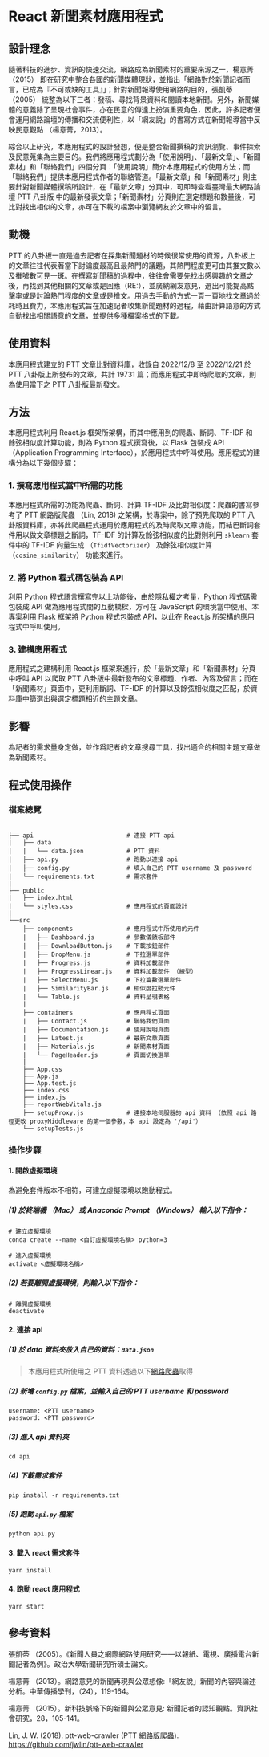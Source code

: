 # React 新聞素材應用程式

## 設計理念

隨著科技的進步、資訊的快速交流，網路成為新聞素材的重要來源之一，楊意菁 （2015） 即在研究中整合各國的新聞媒體現狀，並指出「網路對於新聞記者而言，已成為『不可或缺的工具』」；針對新聞報導使用網路的目的，張凱蒂 （2005） 統整為以下三者：發稿、尋找背景資料和閱讀本地新聞。另外，新聞媒體的意義除了呈現社會事件，亦在民意的傳達上扮演重要角色，因此，許多記者便會運用網路論壇的傳播和交流便利性，以「網友說」的書寫方式在新聞報導當中反映民意觀點 （楊意菁，2013）。

綜合以上研究，本應用程式的設計發想，便是整合新聞撰稿的資訊瀏覽、事件探索及民意蒐集為主要目的。我們將應用程式劃分為「使用說明」、「最新文章」、「新聞素材」和「聯絡我們」四個分頁：「使用說明」簡介本應用程式的使用方法；而「聯絡我們」提供本應用程式作者的聯絡管道。「最新文章」和「新聞素材」則主要針對新聞媒體撰稿所設計，在「最新文章」分頁中，可即時查看臺灣最大網路論壇 PTT 八卦版 中的最新發表文章；「新聞素材」分頁則在選定標題和數量後，可比對找出相似的文章，亦可在下載的檔案中瀏覽網友於文章中的留言。

## 動機

PTT 的八卦板一直是過去記者在採集新聞題材的時候很常使用的資源，八卦板上的文章往往代表著當下討論度最高且最熱門的議題，其熱門程度更可由其推文數以及推噓數可見一斑。在撰寫新聞稿的過程中，往往會需要先找出感興趣的文章之後，再找到其他相關的文章或是回應（RE:），並廣納網友意見，選出可能提高點擊率或是討論熱門程度的文章或是推文。用過去手動的方式一頁一頁地找文章過於耗時且費力，本應用程式旨在加速記者收集新聞題材的過程，藉由計算語意的方式自動找出相關語意的文章，並提供多種檔案格式的下載。

## 使用資料

本應用程式建立的 PTT 文章比對資料庫，收錄自 2022/12/8 至 2022/12/21 於 PTT 八卦版上所發布的文章，共計 19731 篇；而應用程式中即時爬取的文章，則為使用當下之 PTT 八卦版最新發文。

## 方法

本應用程式利用 React.js 框架所架構，而其中應用到的爬蟲、斷詞、TF-IDF 和 餘弦相似度計算功能，則為 Python 程式撰寫後，以 Flask  包裝成 API （Application Programming Interface），於應用程式中呼叫使用。應用程式的建構分為以下幾個步驟：

### 1. 撰寫應用程式當中所需的功能

本應用程式所需的功能為爬蟲、斷詞、計算 TF-IDF 及比對相似度：爬蟲的書寫參考了 PTT 網路版爬蟲 （Lin, 2018) 之架構，於專案中，除了預先爬取的 PTT 八卦版資料庫，亦將此爬蟲程式運用於應用程式的及時爬取文章功能，而結巴斷詞套件用以做文章標題之斷詞，TF-IDF 的計算及餘弦相似度的比對則利用 `sklearn` 套件中的 TF-IDF 向量生成 （`TfidfVectorizer`） 及餘弦相似度計算 （`cosine_similarity`） 功能來進行。

### 2. 將 Python 程式碼包裝為 API

利用 Python 程式語言撰寫完以上功能後，由於隱私權之考量，Python 程式碼需包裝成 API 做為應用程式間的互動橋樑，方可在 JavaScript 的環境當中使用。本專案利用 Flask 框架將 Python 程式包裝成 API，以此在 React.js 所架構的應用程式中呼叫使用。

### 3. 建構應用程式

應用程式之建構利用 React.js 框架來進行，於「最新文章」和「新聞素材」分頁中呼叫 API 以爬取 PTT 八卦版中最新發布的文章標題、作者、內容及留言；而在「新聞素材」頁面中，更利用斷詞、TF-IDF 的計算以及餘弦相似度之匹配，於資料庫中篩選出與選定標題相近的主題文章。

## 影響

為記者的需求量身定做，並作爲記者的文章搜尋工具，找出適合的相關主題文章做為新聞素材。

## 程式使用操作
### 檔案總覽

```

├── api                          # 連接 PTT api
|   ├── data
|   |   └── data.json            # PTT 資料
|   ├── api.py                   # 跑動以連接 api
|   ├── config.py                # 填入自己的 PTT username 及 password
|   └── requirements.txt         # 需求套件
|
├── public
|   ├── index.html
|   └── styles.css               # 應用程式的頁面設計
|
└──src
    ├── components               # 應用程式中所使用的元件
    |   ├── Dashboard.js         # 參數儀錶板部件
    |   ├── DownloadButton.js    # 下載按鈕部件
    |   ├── DropMenu.js          # 下拉選單部件
    |   ├── Progress.js          # 資料加載部件
    |   ├── ProgressLinear.js    # 資料加載部件 （線型）
    |   ├── SelectMenu.js        # 下拉篇數選單部件
    |   ├── SimilarityBar.js     # 相似度拉動元件
    |   └── Table.js             # 資料呈現表格
    |
    ├── containers               # 應用程式頁面
    |   ├── Contact.js           # 聯絡我們頁面
    |   ├── Documentation.js     # 使用說明頁面
    |   ├── Latest.js            # 最新文章頁面
    |   ├── Materials.js         # 新聞素材頁面
    |   └── PageHeader.js        # 頁面切換選單
    |
    ├── App.css
    ├── App.js
    ├── App.test.js
    ├── index.css
    ├── index.js
    ├── reportWebVitals.js
    ├── setupProxy.js            # 連接本地伺服器的 api 資料 （依照 api 路徑更改 proxyMiddleware 的第一個參數，本 api 設定為 '/api'）
    └── setupTests.js

```

### 操作步驟

#### 1. 開啟虛擬環境

為避免套件版本不相符，可建立虛擬環境以跑動程式。

##### (1) 於終端機 （Mac） 或 Anaconda Prompt （Windows） 輸入以下指令：

```
# 建立虛擬環境
conda create --name <自訂虛擬環境名稱> python=3

# 進入虛擬環境
activate <虛擬環境名稱>

```

##### (2) 若要離開虛擬環境，則輸入以下指令：

```
# 離開虛擬環境
deactivate
```

#### 2. 連接 api

##### (1) 於 data 資料夾放入自己的資料：`data.json`

> 本應用程式所使用之 PTT 資料透過以下[網路爬蟲](https://github.com/jwlin/ptt-web-crawler)取得

##### (2) 新增 `config.py` 檔案，並輸入自己的 PTT username 和 password

```
username: <PTT username>
password: <PTT password>
```

##### (3) 進入 api 資料夾

```
cd api
```

##### (4) 下載需求套件

```
pip install -r requirements.txt
```

##### (5) 跑動 `api.py` 檔案

```
python api.py
```

#### 3. 載入 react 需求套件

```
yarn install
```

#### 4. 跑動 react 應用程式

```
yarn start
```

## 參考資料
張凱蒂 （2005）。《新聞人員之網際網路使用研究——以報紙、電視、廣播電台新聞記者為例》。政治大學新聞研究所碩士論文。

楊意菁 （2013）。網路意見的新聞再現與公眾想像:「網友說」新聞的內容與論述分析。中華傳播學刊，（24），119-164。

楊意菁 （2015）。新科技脈絡下的新聞與公眾意見: 新聞記者的認知觀點。資訊社會研究，28，105-141。

Lin, J. W. (2018). ptt-web-crawler (PTT 網路版爬蟲). https://github.com/jwlin/ptt-web-crawler
